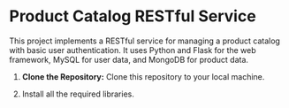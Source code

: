 # Product Catalog RESTful Service

This project implements a RESTful service for managing a product catalog with basic user authentication. It uses Python and Flask for the web framework, MySQL for user data, and MongoDB for product data.

1. **Clone the Repository:**
   Clone this repository to your local machine.

2. Install all the required libraries.
